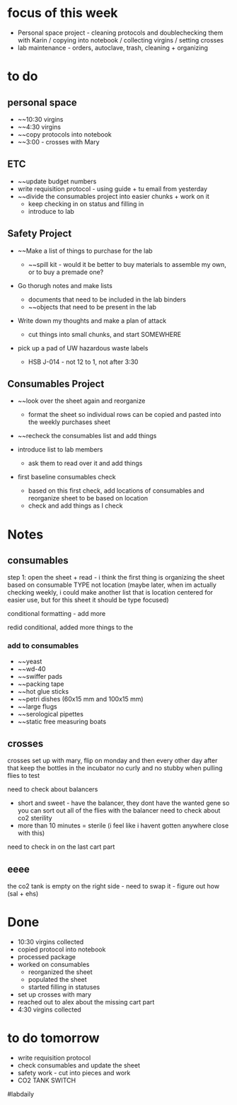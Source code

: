 # focus of this week
- Personal space project - cleaning protocols and doublechecking them with Karin / copying into notebook / collecting virgins / setting crosses 
- lab maintenance - orders, autoclave, trash, cleaning + organizing 

# to do
## personal space
- ~~10:30 virgins
- ~~4:30 virgins
- ~~copy protocols into notebook
- ~~3:00 - crosses with Mary

## ETC
- ~~update budget numbers 
- write requisition protocol - using guide + tu email from yesterday
- ~~divide the consumables project into easier chunks + work on it
	- keep checking in on status and filling in
	- introduce to lab

## Safety Project 
- ~~Make a list of things to purchase for the lab
	- ~~spill kit - would it be better to buy materials to assemble my own, or to buy a premade one?
- Go thorugh notes and make lists
	- documents that need to be included in the lab binders
	- ~~objects that need to be present in the lab 
- Write down my thoughts and make a plan of attack 
	- cut things into small chunks, and start SOMEWHERE

- pick up a pad of UW hazardous waste labels 
	- HSB J-014 - not 12 to 1, not after 3:30

## Consumables Project
- ~~look over the sheet again and reorganize
	- format the sheet so individual rows can be copied and pasted into the weekly purchases sheet
- ~~recheck the consumables list and add things
- introduce list to lab members  
	- ask them to read over it and add things

- first baseline consumables check
	- based on this first check, add locations of consumables and reorganize sheet to be based on location
	- check and add things as I check

# Notes
## consumables 
step 1: open the sheet + read - i think the first thing is organizing the sheet based on consumable TYPE not location
(maybe later, when im actually checking weekly, i could make another list that is location centered for easier use, but for this sheet it should be type focused)

conditional formatting - add more

redid conditional, added more things to the 
### add to consumables
- ~~yeast
- ~~wd-40
- ~~swiffer pads
- ~~packing tape
- ~~hot glue sticks
- ~~petri dishes (60x15 mm and 100x15 mm)
- ~~large flugs 
- ~~serological pipettes
- ~~static free measuring boats

## crosses
crosses set up with mary, flip on monday and then every other day after that
keep the bottles in the incubator 
no curly and no stubby when pulling flies to test

need to check about balancers 
- short and sweet - have the balancer, they dont have the wanted gene so you can sort out all of the flies with the balancer
need to check about co2 sterility
- more than 10 minutes = sterile (i feel like i havent gotten anywhere close with this)

need to check in on the last cart part

## eeee
the co2 tank is empty on the right side - need to swap it - figure out how (sal + ehs)
# Done
- 10:30 virgins collected
- copied protocol into notebook
- processed package
- worked on consumables
	- reorganized the sheet
	- populated the sheet
	- started filling in statuses 
- set up crosses with mary
- reached out to alex about the missing cart part
- 4:30 virgins collected

# to do tomorrow
- write requisition protocol 
- check consumables and update the sheet
- safety work - cut into pieces and work
- CO2 TANK SWITCH

#labdaily 